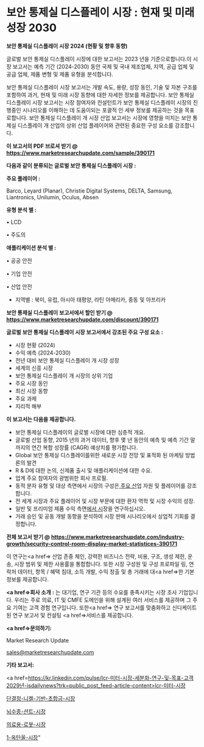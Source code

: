 # 보안 통제실 디스플레이 시장 : 현재 및 미래 성장 2030

<strong>보안 통제실 디스플레이 시장 2024 (현황 및 향후 동향)</strong>

글로벌 보안 통제실 디스플레이 시장에 대한 보고서는 2023 년을 기준으로합니다.이 시장 보고서는 예측 기간 (2024-2030) 동안 국제 및 국내 제조업체, 지역, 공급 업체 및 공급 업체, 제품 변형 및 제품 유형을 분석합니다.

보안 통제실 디스플레이 시장 보고서는 개발 속도, 용량, 성장 동인, 기술 및 자본 구조를 포함하여 과거, 현재 및 미래 시장 동향에 대한 자세한 정보를 제공합니다. 보안 통제실 디스플레이 시장 보고서는 시장 참여자와 컨설턴트가 보안 통제실 디스플레이 시장의 진행중인 시나리오를 이해하는 데 도움이되는 포괄적 인 세부 정보를 제공하는 것을 목표로합니다. 보안 통제실 디스플레이 개 시장 산업 보고서는 시장에 영향을 미치는 보안 통제실 디스플레이 개 산업의 상위 산업 플레이어와 관련된 중요한 구성 요소를 강조합니다.



<strong>이 보고서의 PDF 브로셔 받기 @ <a href=https://www.marketresearchupdate.com/sample/390171>https://www.marketresearchupdate.com/sample/390171</a></strong>



<strong>다음과 같이 분류되는 글로벌 보안 통제실 디스플레이 시장 :</strong>



<strong>주요 플레이어 :</strong>

Barco, Leyard (Planar), Christie Digital Systems, DELTA, Samsung, Liantronics, Unilumin, Oculus, Absen



<strong>유형 분석 별 :</strong>

• LCD

• 주도의



<strong>애플리케이션 분석 별 :</strong>

• 공공 안전

• 기업 안전

• 산업 안전

<ul>
  <li>지역별 : 북미, 유럽, 아시아 태평양, 라틴 아메리카, 중동 및 아프리카</li>
</ul>


<strong>보안 통제실 디스플레이 보고서에서 할인 받기 @ <a href=https://www.marketresearchupdate.com/discount/390171>https://www.marketresearchupdate.com/discount/390171</a></strong>



<strong>글로벌 보안 통제실 디스플레이 시장 보고서에서 강조된 주요 구성 요소 :</strong>
<ul>
  <li>시장 현황 (2024)</li>
  <li>수익 예측 (2024-2030)</li>
  <li>전년 대비 보안 통제실 디스플레이 개 시장 성장</li>
  <li>세계의 신흥 시장</li>
  <li>보안 통제실 디스플레이 개 시장의 상위 기업</li>
  <li>주요 시장 동인</li>
  <li>최신 시장 동향</li>
  <li>주요 과제</li>
  <li>지리적 해부</li>
</ul>


<strong>이 보고서는 다음을 제공합니다.</strong>
<ul>
  <li>보안 통제실 디스플레이의 글로벌 시장에 대한 심층적 개요.</li>
  <li>글로벌 산업 동향, 2015 년의 과거 데이터, 향후 몇 년 동안의 예측 및 예측 기간 말까지의 연간 복합 성장률 (CAGR) 예상치를 평가합니다.</li>
  <li>Global 보안 통제실 디스플레이를위한 새로운 시장 전망 및 표적화 된 마케팅 방법론의 발견</li>
  <li>R &amp; D에 대한 논의, 신제품 출시 및 애플리케이션에 대한 수요.</li>
  <li>업계 주요 참여자의 광범위한 회사 프로필.</li>
  <li>동적 분자 유형 및 대상 측면에서 시장의 구성은<a href=> 주요 산</a>업 자원 및 플레이어를 강조합니다.</li>
  <li>전 세계 시장과 주요 플레이어 및 시장 부문에 대한 환자 역학 및 시장 수익의 성장.</li>
  <li>일반 및 프리미엄 제품 수익 측면<a href=>에서 시</a>장을 연구하십시오.</li>
  <li>거래 승인 및 공동 개발 동향을 분석하여 시장 판매 시나리오에서 상업적 기회를 결정합니다.</li>
</ul>



<strong>전체 보고서 받기 @ <a href=https://www.marketresearchupdate.com/industry-growth/security-control-room-display-market-statistices-390171>https://www.marketresearchupdate.com/industry-growth/security-control-room-display-market-statistices-390171</a></strong>

이 연구는<a href=> 산업 존중</a> 체인, 강력한 비즈니스 전략, 비용, 구조, 생성 제한, 운송, 시장 범위 및 제한 사용률을 통합합니다. 또한 시장 구성원 및 구성 프로파일 링, 연락처 데이터, 항목 / 혜택 침대, 소득 개발, 수익 창출 및 총 거래에 대<a href=>한 기본 </a>정보를 제공합니다.



<strong><a href=>회사 소</a>개 :</strong>
는 대기업, 연구 기관 등의 수요를 충족시키는 시장 조사 기업입니다. 우리는 주로 의료, IT 및 CMFE 도메인을 위해 설계된 여러 서비스를 제공하며 그 주요 기여는 고객 경험 연구입니다. 또한<a href=> 연구 보</a>고서를 맞춤화하고 신디케이트 된 연구 보고서 및 컨설팅 <a href=>서비스</a>를 제공합니다.



<strong><a href=>문의하기:</a></strong>

Market Research Update

sales@marketresearchupdate.com



<strong>기타 보고서:</strong>

<a href=https://kr.linkedin.com/pulse/lcr-미터-시장-세분화-연구-및-목표-고객2029년-isdailynews?trk=public_post_feed-article-content>lcr-미터-시장</a>

<a href=https://www.linkedin.com/pulse/단결정-니켈-기반-초합금-시장-진입-전략-및-위험-평가2029년/>단결정-니켈-기반-초합금-시장</a>

<a href=https://www.linkedin.com/pulse/뇌수종-션트-시장-동향-및-성장-전망-market-matrix-musings-analysis-pbkxf/>뇌수종-션트-시장</a>

<a href=https://www.linkedin.com/pulse/의료용-로봇-시장-진입-전략-및-위험-평가2029년-data-dive-diaries-24-analysis-liwdf/>의료용-로봇-시장</a>

<a href=https://www.linkedin.com/pulse/1-옥탄올-시장-규모-및-성장-2023-analytics-avenue-adventures-24-ana-4i2wc/>1-옥탄올-시장</a>"
